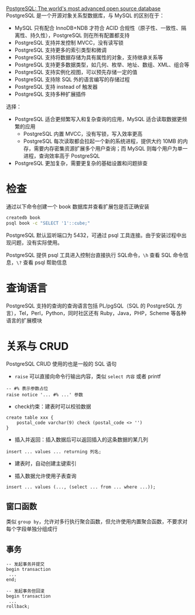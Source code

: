 [PostgreSQL: The world's most advanced open source database](https://www.postgresql.org/)
PostgreSQL 是一个开源对象关系型数据库，与 MySQL 的区别在于：
- MySQL 只有配合 InnoDB+NDB 才符合 ACID 合规性（原子性、一致性、隔离性、持久性），PostgreSQL  则在所有配置都支持
- PostgreSQL 支持并发控制 MVCC，没有读写锁
- PostgreSQL 支持更多的索引类型和微调
- PostgreSQL 支持将数据存储为具有属性的对象，支持继承关系等
- PostgreSQL 支持更多数据类型，如几何、枚举、地址、数组、XML、组合等
- PostgreSQL 支持实例化视图，可以预先存储一定的值
- PostgreSQL 支持除 SQL 外的语言编写的存储过程
- PostgreSQL 支持 instead of 触发器
- PostgreSQL 支持多种扩展插件

选择：
- PostgreSQL 适合更频繁写入和复杂查询的应用，MySQL 适合读取数据更频繁的应用
	- PostgreSQL 内置 MVCC，没有写锁，写入效率更高
	- PostgreSQL 每次读取都会拉起一个新的系统进程，提供大约 10MB 的内存，需要内存密集资源扩展多个用户查询；而 MySQL 则每个用户为单一进程，查询效率高于 PostgreSQL
- PostgreSQL 更加复杂，需要更复杂的基础设置和问题排查
# 检查

通过以下命令创建一个 book 数据库并查看扩展包是否正确安装

```bash
createdb book
psql book -c "SELECT '1'::cube;"
```

PostgreSQL 默认监听端口为 5432，可通过 psql 工具连接。由于安装过程中出现问题，没有实际使用。

PostgreSQL 提供 psql 工具进入控制台直接执行 SQL命令，`\h` 查看 SQL 命令信息，`\?` 查看 psql 帮助信息
# 查询语言

PostgreSQL 支持的查询的查询语言包括 PL/pgSQL（SQL 的 PostgreSQL 方言），Tel，Perl，Python，同时社区还有 Ruby，Java，PHP，Scheme 等各种语言的扩展模块
# 关系与 CRUD

PostgreSQL CRUD 使用的也是一般的 SQL 语句

- `raise` 可以直接向命令行输出内容，类似 `select 内容` 或者 printf
```postgresql
-- #% 表示参数占位
raise notice '... #% ...' 参数
```

- check约束：建表时可以校验数据
```postgresql
create table xxx {
    postal_code varchar(9) check (postal_code <> '')
}
```

- 插入并返回：插入数据后可以返回插入的这条数据的某几列
```postgresql
insert ... values ... returning 列名;
```

- 建表时，自动创建主键索引

- 插入数据允许使用子表查询
```postgresql
insert ... values (..., (select ... from ... where ...));
```

## 窗口函数

类似 `group by`，允许对多行执行聚合函数，但允许使用内置聚合函数，不要求对每个字段单独分组成行

## 事务

```postgresql
-- 发起事务并提交
begin transaction
 ...
end;

-- 发起事务但回滚
begin transaction
 ...
rollback;
```

